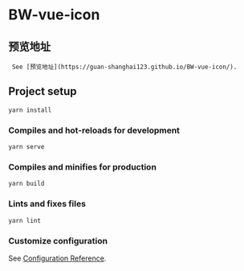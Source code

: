 # BW-vue-icon

## 预览地址
```
 See [预览地址](https://guan-shanghai123.github.io/BW-vue-icon/).

```

## Project setup
```
yarn install
```

### Compiles and hot-reloads for development
```
yarn serve
```

### Compiles and minifies for production
```
yarn build
```

### Lints and fixes files
```
yarn lint
```

### Customize configuration
See [Configuration Reference](https://cli.vuejs.org/config/).
